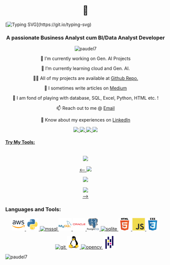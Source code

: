 <h1 align="center"> 👋 </h1>

<!-- <img align="right" src="https://visitor-badge.laohi.icu/badge?page_id=salesp07.salesp07"/> -->

[![Typing SVG](https://readme-typing-svg.demolab.com/?lines=Hi+there+!;I+am+Kiran!!;Welcome+to+my+Github+!!!)](https://git.io/typing-svg)

<div align="center">
<h3 align="center">A passionate Business Analyst cum BI/Data Analyst Developer</h3>

<p align="centre"> <img src="https://komarev.com/ghpvc/?username=paudel7&label=Profile%20views&color=0e75b6&style=flat" alt="paudel7" /> </p>

<!-- <p align="left"> <a href="https://github.com/ryo-ma/github-profile-trophy"><img src="https://github-profile-trophy.vercel.app/?username=abcgit" alt="abcgit" /></a> </p>-->

<!--<p align="left"> <a href="https://twitter.com/twitter/tw" target="blank"><img src="https://img.shields.io/twitter/follow/twitter/tw?logo=twitter&style=for-the-badge" alt="twitter/tw" /></a> </p>-->

 🔭 I’m currently working on Gen. AI  Projects

 🌱 I’m currently learning cloud and Gen. AI.

<!-- - 👯 I’m looking to collaborate on [ABC Projects](https://www.xyz.com) -->

 👨‍💻 All of my projects are available at [Github Repo.](https://github.com/paudel7?tab=repositories)

📝 I sometimes write articles on <a href="https://medium.com/@kiran1-paudel2" target="_blank" rel="noopener noreferrer">Medium</a>

 💬 I am fond of playing with database, SQL, Excel, Python, HTML etc. !

 📫 Reach out to me @ [Email](kiran1.paudel2@gmail.com)

 📄 Know about my experiences on <a href="https://linkedin.com/in/paudelkiran" target="_blank">LinkedIn</a>
</div>

<div align="center">
<a href="mailto:kiran1.paudel2@gmail.com">
<img src="https://img.shields.io/badge/Gmail-333333?style=for-the-badge&logo=gmail&logoColor=red" />
</a>
 
<a href="https://linkedin.com/in/paudelkiran" target="_blank">
<img src="https://img.shields.io/badge/LinkedIn-007785?style=for-the-badge&logo=linkedin&logoColor=white" target="_blank" />
</a>

<a href="https://paudel7.github.io/Portfolio_Kiran/" target="_blank">
<img src="https://img.shields.io/badge/Portfolio-FF5722?style=for-the-badge&logo=todoist&logoColor=white" target="_blank" />
</a>

 <a href="https://paudel7-python.streamlit.app/" target="_blank">
<img src="https://img.shields.io/badge/Sample-Project-FF5722?style=for-the-badge&logo=todoist&logoColor=white" target="_blank" /> <br>
  


 <div align="center">
  
<h4 align="left">Try My Tools:</h4>
<a href="https://datamap.dataforai.tech/" target="_blank"><br>
<img src="https://img.shields.io/badge/Data-Mapping GUI-FF5722?style=for-the-badge&logo=todoist&logoColor=white" target="_blank" /> <br>

<-- <img src="https://img.shields.io/badge/>>> Excel, Pivot & Statistical Analysis-FF9631?style=for-the-badge&logo=todoist&logoColor=white" target="_blank" /><br>
<a href="https://bizanalyst.dataforai.tech/" target="_blank">
 
<img src="https://img.shields.io/badge/>>>Resume Tailor Combo GPT-FF1369?style=for-the-badge&logo=todoist&logoColor=white" target="_blank" /><br>
<a href="https://chatgpt.com/g/g-86bdXJwla-resume-tailor" target="_blank">
 
<img src="https://img.shields.io/badge/>>>Financial Statement Analyzer GPT-FF7531?style=for-the-badge&logo=todoist&logoColor=white" target="_blank" /><br>
<a href="https://chatgpt.com/g/g-5EUBVALxN-financial-statement-analyzer" target="_blank">  -->
</a>
 
</div>


<!-- <h3 align="left">Connect with me:</h3>
<p align="left">
<a href="https://twitter.com/twitter/tw" target="blank"><img align="center" src="https://raw.githubusercontent.com/rahuldkjain/github-profile-readme-generator/master/src/images/icons/Social/twitter.svg" alt="twitter/tw" height="30" width="40" /></a>

<a href="https://linkedin.com/in/paudelkiran" target="blank"><img align="center" src="https://raw.githubusercontent.com/rahuldkjain/github-profile-readme-generator/master/src/images/icons/Social/linked-in-alt.svg" alt="linkedin/abc" height="30" width="40" />
 
<a href="https://kaggle.com/kiranpaudel1" target="blank"><img align="center" src="https://raw.githubusercontent.com/rahuldkjain/github-profile-readme-generator/master/src/images/icons/Social/kaggle.svg" alt="kaggle-abc" height="30" width="40" /></a>

<a href="https://medium.com/@kiran1-paudel2" target="_blank"><img align="center" src="https://raw.githubusercontent.com/rahuldkjain/github-profile-readme-generator/master/src/images/icons/Social/medium.svg" alt="@med" height="30" width="40" /></a>

<a href="https://www.youtube.com/c/@youtube/yt" target="blank"><img align="center" src="https://raw.githubusercontent.com/rahuldkjain/github-profile-readme-generator/master/src/images/icons/Social/youtube.svg" alt="@youtube/yt" height="30" width="40" /></a>-->
</p>

<div align="center">
<h3 align="left">Languages and Tools:</h3>
 <a href="https://aws.amazon.com" target="_blank" rel="noreferrer"> <img src="https://raw.githubusercontent.com/devicons/devicon/master/icons/amazonwebservices/amazonwebservices-original-wordmark.svg" alt="aws" width="40" height="40"/> </a> 
  <a href="https://www.python.org" target="_blank" rel="noreferrer"> <img src="https://raw.githubusercontent.com/devicons/devicon/master/icons/python/python-original.svg" alt="python" width="40" height="40"/> </a> 
<a href="https://www.microsoft.com/en-us/sql-server" target="_blank" rel="noreferrer"> <img src="https://www.svgrepo.com/show/303229/microsoft-sql-server-logo.svg" alt="mssql" width="40" height="40"/> </a> 
 <a href="https://www.mysql.com/" target="_blank" rel="noreferrer"> <img src="https://raw.githubusercontent.com/devicons/devicon/master/icons/mysql/mysql-original-wordmark.svg" alt="mysql" width="40" height="40"/> </a> 
<a href="https://www.oracle.com/" target="_blank" rel="noreferrer"> <img src="https://raw.githubusercontent.com/devicons/devicon/master/icons/oracle/oracle-original.svg" alt="oracle" width="40" height="40"/> </a> 
<a href="https://www.postgresql.org" target="_blank" rel="noreferrer"> <img src="https://raw.githubusercontent.com/devicons/devicon/master/icons/postgresql/postgresql-original-wordmark.svg" alt="postgresql" width="40" height="40"/> </a> 
<a href="https://www.sqlite.org/" target="_blank" rel="noreferrer"> <img src="https://www.vectorlogo.zone/logos/sqlite/sqlite-icon.svg" alt="sqlite" width="40" height="40"/> </a> 
<a href="https://www.w3.org/html/" target="_blank" rel="noreferrer"> <img src="https://raw.githubusercontent.com/devicons/devicon/master/icons/html5/html5-original-wordmark.svg" alt="html5" width="40" height="40"/> </a> 
 <a href="https://developer.mozilla.org/en-US/docs/Web/JavaScript" target="_blank" rel="noreferrer"> <img src="https://raw.githubusercontent.com/devicons/devicon/master/icons/javascript/javascript-original.svg" alt="javascript" width="40" height="40"/> </a> 
<a href="https://www.w3schools.com/css/" target="_blank" rel="noreferrer"> <img src="https://raw.githubusercontent.com/devicons/devicon/master/icons/css3/css3-original-wordmark.svg" alt="css3" width="40" height="40"/> </a> 


 <a href="https://git-scm.com/" target="_blank" rel="noreferrer"> <img src="https://www.vectorlogo.zone/logos/git-scm/git-scm-icon.svg" alt="git" width="40" height="40"/> </a> 
  <a href="https://www.linux.org/" target="_blank" rel="noreferrer"> <img src="https://raw.githubusercontent.com/devicons/devicon/master/icons/linux/linux-original.svg" alt="linux" width="40" height="40"/> </a> 
  <a href="https://opencv.org/" target="_blank" rel="noreferrer"> <img src="https://www.vectorlogo.zone/logos/opencv/opencv-icon.svg" alt="opencv" width="40" height="40"/> </a> 
  <a href="https://pandas.pydata.org/" target="_blank" rel="noreferrer"> <img src="https://raw.githubusercontent.com/devicons/devicon/2ae2a900d2f041da66e950e4d48052658d850630/icons/pandas/pandas-original.svg" alt="pandas" width="40" height="40"/> </a> 
  <!-- <a href="https://reactjs.org/" target="_blank" rel="noreferrer"> <img src="https://raw.githubusercontent.com/devicons/devicon/master/icons/react/react-original-wordmark.svg" alt="react" width="40" height="40"/> </a> -->
<!-- <a href="https://seaborn.pydata.org/" target="_blank" rel="noreferrer"> <img src="https://seaborn.pydata.org/_images/logo-mark-lightbg.svg" alt="seaborn" width="40" height="40"/> </a> -->
 <!-- <a href="https://www.tensorflow.org" target="_blank" rel="noreferrer"> <img src="https://www.vectorlogo.zone/logos/tensorflow/tensorflow-icon.svg" alt="tensorflow" width="40" height="40"/> </a> </p> -->
 </div>

<p><img align="left" src="https://github-readme-stats.vercel.app/api/top-langs?username=paudel7&show_icons=true&locale=en&layout=compact" alt="paudel7" /></p>

<!--<p>&nbsp;<img align="center" src="https://github-readme-stats.vercel.app/api?username=abcgit&show_icons=true&locale=en" alt="abcgit" /></p>-->


